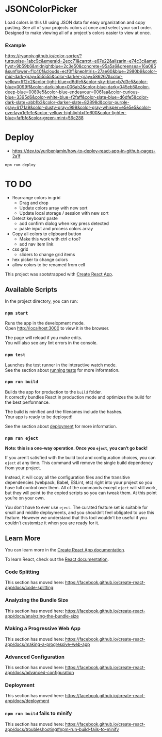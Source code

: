 # JSONColorPicker
Load colors in this UI using JSON data for easy organization and copy pasting.  See all of your projects colors at once and select your sort order.  Designed to make viewing all of a project's colors easier to view at once.

### Example
https://ryanpiv.github.io/color-sorter/?turquoise=1abc9c&emerald=2ecc71&carrot=e67e22&alizarin=e74c3c&amethyst=9b59b6&midnightblue=2c3e50&concrete=95a5a6&greensea=16a085&sunflower=f1c40f&clouds=ecf0f1&nephtiris=27ae60&blue=2980b9&color-mid-dark-gray=555555&color-darker-gray=586267&color-yellow=fff2c2&color-light-blue=d6dfe5&color-sky-blue=b7d3e5&color-blue=0099ff&color-dark-blue=006ab2&color-blue-dark=045eb5&color-deep-blue=0089e5&color-blue-endeavour=0061aa&color-curious-blue=3395d6&color-white-blue=f2faff&color-slate-blue=d6dfe5&color-dark-slate=abb1b3&color-darker-slate=82898d&color-purple-gray=6171a9&color-dusty-gray=999&color-gray-whisper=e5e5e5&color-overlay=1e1e1e&color-yellow-highlight=ffe600&color-lighter-blue=fafbfc&color-green-mint=56c288

# Deploy
- https://dev.to/yuribenjamin/how-to-deploy-react-app-in-github-pages-2a1f
```
npm run deploy
```

# TO DO
- Rearrange colors in grid
  - Drag and drop
  - Update colors array with new sort
  - Update local storage / session with new sort
- Detect keyboard paste
  - add confirm dialog when key press detected
  - paste input and process colors array
- Copy all colors to clipboard button
  - Make this work with ctrl c too?
  - add nav item link
- css grid
  - sliders to change grid items
- hex picker to change colors
- allow colors to be renamed from cell


This project was sootstrapped with [Create React App](https://github.com/facebook/create-react-app).

## Available Scripts

In the project directory, you can run:

### `npm start`

Runs the app in the development mode.<br />
Open [http://localhost:3000](http://localhost:3000) to view it in the browser.

The page will reload if you make edits.<br />
You will also see any lint errors in the console.

### `npm test`

Launches the test runner in the interactive watch mode.<br />
See the section about [running tests](https://facebook.github.io/create-react-app/docs/running-tests) for more information.

### `npm run build`

Builds the app for production to the `build` folder.<br />
It correctly bundles React in production mode and optimizes the build for the best performance.

The build is minified and the filenames include the hashes.<br />
Your app is ready to be deployed!

See the section about [deployment](https://facebook.github.io/create-react-app/docs/deployment) for more information.

### `npm run eject`

**Note: this is a one-way operation. Once you `eject`, you can’t go back!**

If you aren’t satisfied with the build tool and configuration choices, you can `eject` at any time. This command will remove the single build dependency from your project.

Instead, it will copy all the configuration files and the transitive dependencies (webpack, Babel, ESLint, etc) right into your project so you have full control over them. All of the commands except `eject` will still work, but they will point to the copied scripts so you can tweak them. At this point you’re on your own.

You don’t have to ever use `eject`. The curated feature set is suitable for small and middle deployments, and you shouldn’t feel obligated to use this feature. However we understand that this tool wouldn’t be useful if you couldn’t customize it when you are ready for it.

## Learn More

You can learn more in the [Create React App documentation](https://facebook.github.io/create-react-app/docs/getting-started).

To learn React, check out the [React documentation](https://reactjs.org/).

### Code Splitting

This section has moved here: https://facebook.github.io/create-react-app/docs/code-splitting

### Analyzing the Bundle Size

This section has moved here: https://facebook.github.io/create-react-app/docs/analyzing-the-bundle-size

### Making a Progressive Web App

This section has moved here: https://facebook.github.io/create-react-app/docs/making-a-progressive-web-app

### Advanced Configuration

This section has moved here: https://facebook.github.io/create-react-app/docs/advanced-configuration

### Deployment

This section has moved here: https://facebook.github.io/create-react-app/docs/deployment

### `npm run build` fails to minify

This section has moved here: https://facebook.github.io/create-react-app/docs/troubleshooting#npm-run-build-fails-to-minify
